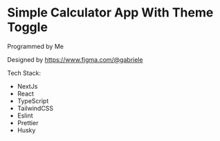 # Simple Calculator App With Theme Toggle
Programmed by Me

Designed by https://www.figma.com/@gabriele

Tech Stack:
* NextJs
* React
* TypeScript
* TailwindCSS
* Eslint
* Prettier
* Husky
